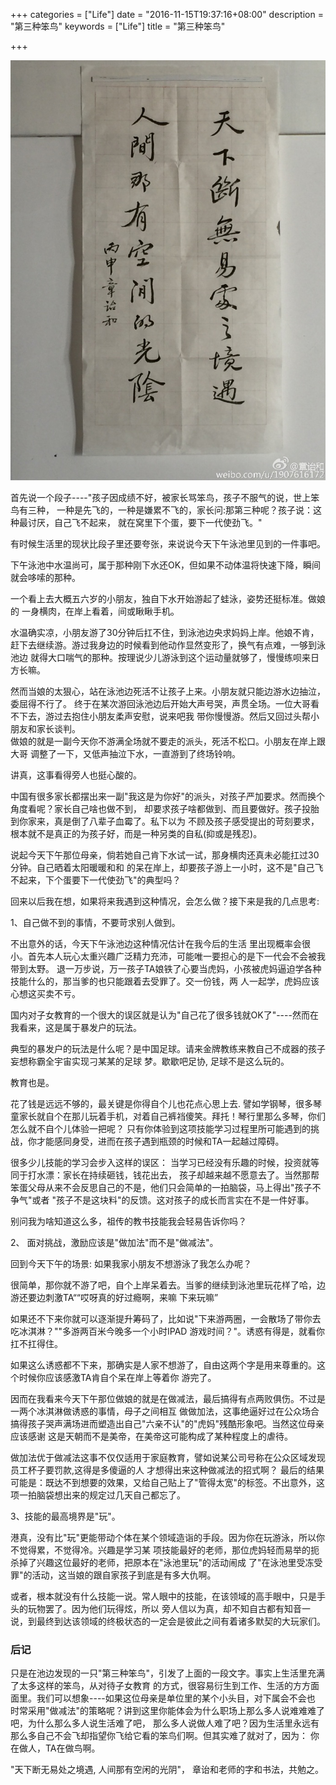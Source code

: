 +++
categories = ["Life"]
date = "2016-11-15T19:37:16+08:00"
description = "第三种笨鸟"
keywords = ["Life"]
title = "第三种笨鸟"

+++

![/images/71b3e9acjw1f9sr30k5s9j21kw23u7oh.jpg](/images/71b3e9acjw1f9sr30k5s9j21kw23u7oh.jpg)    

首先说一个段子----"孩子因成绩不好，被家长骂笨鸟，孩子不服气的说，世上笨鸟有三种，
一种是先飞的，一种是嫌累不飞的，家长问:那第三种呢？孩子说：这种最讨厌，自己飞不起来，
就在窝里下个蛋，要下一代使劲飞。"     

有时候生活里的现状比段子里还要夸张，来说说今天下午泳池里见到的一件事吧。    

下午泳池中水温尚可，属于那种刚下水还OK，但如果不动体温将快速下降，瞬间就会哆嗦的那种。    

一个看上去大概五六岁的小朋友，独自下水开始游起了蛙泳，姿势还挺标准。做娘的
一身横肉，在岸上看着，间或瞅瞅手机。    

水温确实凉，小朋友游了30分钟后扛不住，到泳池边央求妈妈上岸。他娘不肯，
赶下去继续游。游过我身边的时候看到他动作显然变形了，换气有点难，一够到泳池边
就得大口喘气的那种。按理说少儿游泳到这个运动量就够了，慢慢练呗来日方长嘛。

然而当娘的太狠心，站在泳池边死活不让孩子上来。小朋友就只能边游水边抽泣，委屈得不行了。
终于在某次游回泳池边后开始大声号哭，声贯全场。一位大哥看不下去，游过去抱住小朋友柔声安慰，说来吧我
带你慢慢游。然后又回过头帮小朋友和家长谈判。      
做娘的就是一副今天你不游满全场就不要走的派头，死活不松口。小朋友在岸上跟大哥
调整了一下，又低声抽泣下水，一直游到了终场铃响。    

讲真，这事看得旁人也挺心酸的。  

中国有很多家长都摆出来一副"我这是为你好"的派头，对孩子严加要求。然而换个角度看呢？家长自己啥也做不到，
却要求孩子啥都做到、而且要做好。孩子投胎到你家来，真是倒了八辈子血霉了。私下以为
不顾及孩子感受提出的苛刻要求，根本就不是真正的为孩子好，而是一种另类的自私(抑或是残忍)。   

说起今天下午那位母亲，倘若她自己肯下水试一试，那身横肉还真未必能扛过30分钟。自己晒着太阳暖暖和和
的呆在岸上，却要孩子游上一小时，这不是"自己飞不起来，下个蛋要下一代使劲飞"的典型吗？    

回来以后我在想，如果将来我遇到这种情况，会怎么做？接下来是我的几点思考:    

1、自己做不到的事情，不要苛求别人做到。   

不出意外的话，今天下午泳池边这种情况估计在我今后的生活
里出现概率会很小。首先本人玩心太重兴趣广泛精力充沛，可能唯一要担心的是下一代会不会被我带到太野。
退一万步说，万一孩子TA娘铁了心要当虎妈，小孩被虎妈逼迫学各种技能什么的，那当爹的也只能跟着去受罪了。交一份钱，两
人一起学，虎妈应该心想这买卖不亏。       

国内对子女教育的一个很大的误区就是认为"自己花了很多钱就OK了"----然而在我看来，这是属于暴发户的玩法。    

典型的暴发户的玩法是什么呢？是中国足球。请来金牌教练来教自己不成器的孩子妄想称霸全宇宙实现刁某某的足球
梦。歇歇吧足协, 足球不是这么玩的。   

教育也是。    

花了钱是远远不够的，最关键是你得自个儿也花点心思上去.
譬如学钢琴，很多琴童家长就自个在那儿玩着手机，对着自己裤裆傻笑。拜托！琴行里那么多琴，你们怎么就不自个儿体验一把呢？
只有你体验到这项技能学习过程里所可能遇到的挑战，你才能感同身受，进而在孩子遇到瓶颈的时候和TA一起越过障碍。    

很多少儿技能的学习会步入这样的误区： 当学习已经没有乐趣的时候，投资就等同于打水漂：家长在持续砸钱，钱花出去，
孩子却越来越不愿意去了。当然那帮笨蛋父母从来不会反思自己的不是，他们只会简单的一拍脑袋，马上得出"孩子不争气"或者
"孩子不是这块料"的反馈。这对孩子的成长而言实在不是一件好事。   

别问我为啥知道这么多，祖传的教书技能我会轻易告诉你吗？   

2、 面对挑战，激励应该是"做加法"而不是"做减法"。    

回到今天下午的场景: 如果我家小朋友不想游泳了我怎么办呢？  

很简单，那你就不游了吧，自个上岸呆着去。当爹的继续到泳池里玩花样了哈，边游还要边刺激TA““哎呀真的好过瘾啊，来嘛
下来玩嘛”    

如果还不下来你就可以逐渐提升筹码了，比如说"下来游两圈，一会散场了带你去吃冰淇淋？""多游两百米今晚多一个小时IPAD
游戏时间？"。诱惑有得是，就看你扛不扛得住。    

如果这么诱惑都不下来，那确实是人家不想游了，自由这两个字是用来尊重的。这个时候你应该感激TA肯自个呆在岸上等着你
游完了。    

因而在我看来今天下午那位做娘的就是在做减法，最后搞得有点两败俱伤。不过是一两个冰淇淋做诱惑的事情，母子之间相互
做做加法，这事绝逼好过在公众场合搞得孩子哭声满场进而塑造出自己"六亲不认"的"虎妈"残酷形象吧。当然这位母亲应该感谢
这是天朝而不是美帝，在美帝这可能构成了某种程度上的虐待。   

做加法优于做减法这事不仅仅适用于家庭教育，譬如说某公司号称在公众区域发现员工杯子要罚款,这得是多傻逼的人
才想得出来这种做减法的招式啊？
最后的结果可能是：既达不到想要的效果，又给自己贴上了"管得太宽"的标签。不出意外，这项一拍脑袋想出来的规定过几天自己都忘了。

3、技能的最高境界是"玩"。    

港真，没有比"玩"更能带动个体在某个领域造诣的手段。因为你在玩游泳，所以你不觉得累，不觉得冷。兴趣是学习某
项技能最好的老师，那位虎妈轻而易举的扼杀掉了兴趣这位最好的老师，把原本在"泳池里玩"的活动闹成
了"在泳池里受冻受罪"的活动，这当娘的跟自家孩子到底是有多大仇啊。

或者，根本就没有什么技能一说。常人眼中的技能，在该领域的高手眼中，只是手头的玩物罢了。因为他们玩得炫，所以
旁人信以为真，却不知自古都有知音一说，到最终到达该领域的终极状态的一定会是彼此之间有着诸多默契的大玩家们。   

### 后记

只是在池边发现的一只"第三种笨鸟"，引发了上面的一段文字。事实上生活里充满了太多这样的笨鸟，从对待子女教育
的方式，很容易衍生到工作、生活的方方面面里。我们可以想象----如果这位母亲是单位里的某个小头目，对下属会不会也
时常采用"做减法"的策略呢？讲到这里你能体会为什么职场上那么多人说难难难了吧，为什么那么多人说生活难了吧，
那么多人说做人难了吧？因为生活里永远有那么多自己不会飞却指望你飞给它看的笨鸟们啊。但其实难了就对了，因为：
你在做人，TA在做鸟啊。    

"天下断无易处之境遇, 人间那有空闲的光阴"， 章诒和老师的字和书法，共勉之。

